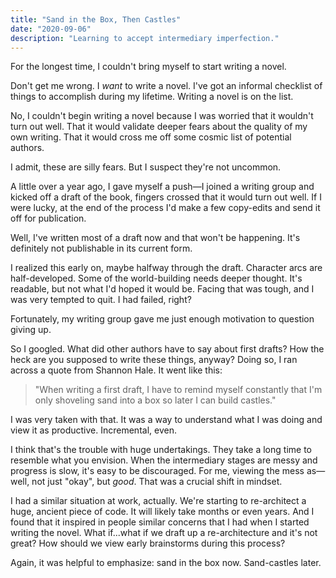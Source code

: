 ```yaml
---
title: "Sand in the Box, Then Castles"
date: "2020-09-06"
description: "Learning to accept intermediary imperfection."
---
```


For the longest time, I couldn't bring myself to start writing a novel. 

Don't get me wrong. I _want_ to write a novel. I've got an informal checklist of things to accomplish during my lifetime. Writing a novel is on the list.

No, I couldn't begin writing a novel because I was worried that it wouldn't turn out well. That it would validate deeper fears about the quality of my own writing. That it would cross me off some cosmic list of potential authors. 

I admit, these are silly fears. But I suspect they're not uncommon.

A little over a year ago, I gave myself a push—I joined a writing group and kicked off a draft of the book, fingers crossed that it would turn out well. If I were lucky, at the end of the process I'd make a few copy-edits and send it off for publication.

Well, I've written most of a draft now and that won't be happening. It's definitely not publishable in its current form.

I realized this early on, maybe halfway through the draft. Character arcs are half-developed. Some of the world-building needs deeper thought. It's readable, but not what I'd hoped it would be. Facing that was tough, and I was very tempted to quit. I had failed, right? 

Fortunately, my writing group gave me just enough motivation to question giving up.

So I googled. What did other authors have to say about first drafts? How the heck are you supposed to write these things, anyway? Doing so, I ran across a quote from Shannon Hale. It went like this:

> "When writing a first draft, I have to remind myself constantly that I'm only shoveling sand into a box so later I can build castles."

I was very taken with that. It was a way to understand what I was doing and view it as productive. Incremental, even.

I think that's the trouble with huge undertakings. They take a long time to resemble what you envision. When the intermediary stages are messy and progress is slow, it's easy to be discouraged. For me, viewing the mess as—well, not just "okay", but _good_. That was a crucial shift in mindset.

I had a similar situation at work, actually. We're starting to re-architect a huge, ancient piece of code. It will likely take months or even years. And I found that it inspired in people similar concerns that I had when I started writing the novel. What if...what if we draft up a re-architecture and it's not great? How should we view early brainstorms during this process?

Again, it was helpful to emphasize: sand in the box now. Sand-castles later.
